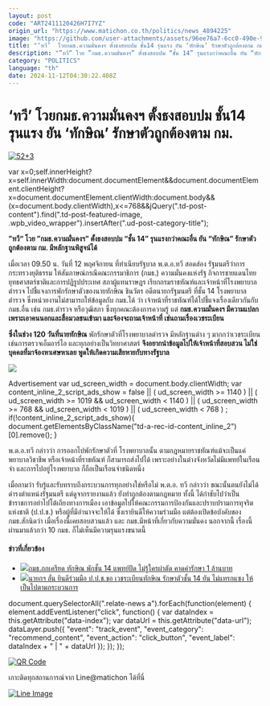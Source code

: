 ```yaml
---
layout: post
code: "ART2411120426H7I7YZ"
origin_url: "https://www.matichon.co.th/politics/news_4894225"
image: "https://github.com/user-attachments/assets/96ee76a7-6cc0-490e-90c9-30a90f0ef648"
title: "‘ทวี’  โวยกมธ.ความมั่นคงฯ ตั้งธงสอบปม ชั้น14 รุนแรง ยัน ‘ทักษิณ’ รักษาตัวถูกต้องตาม กม."
description: "”ทวี“ โวย ”กมธ.ความมั่นคงฯ” ตั้งธงสอบปม “ชั้น 14” รุนแรงกว่าคณะอื่น ยัน “ทักษิณ” รักษาตัวถูกต้องตาม กม. มีหลักฐานพิสูจน์ได้"
category: "POLITICS"
language: "th"
date: 2024-11-12T04:30:22.408Z
---
```


# ‘ทวี’  โวยกมธ.ความมั่นคงฯ ตั้งธงสอบปม ชั้น14 รุนแรง ยัน ‘ทักษิณ’ รักษาตัวถูกต้องตาม กม.

[![](https://www.matichon.co.th/wp-content/uploads/2024/11/523.jpg "52+3")](https://www.matichon.co.th/wp-content/uploads/2024/11/523.jpg)

var x=0;self.innerHeight?x=self.innerWidth:document.documentElement&&document.documentElement.clientHeight?x=document.documentElement.clientWidth:document.body&&(x=document.body.clientWidth),x<=768&&jQuery(".td-post-content").find(".td-post-featured-image, .wpb\_video\_wrapper").insertAfter(".ud-post-category-title");

**”ทวี“ โวย ”กมธ.ความมั่นคงฯ” ตั้งธงสอบปม “ชั้น 14” รุนแรงกว่าคณะอื่น ยัน “ทักษิณ” รักษาตัวถูกต้องตาม กม. มีหลักฐานพิสูจน์ได้**

เมื่อเวลา 09.50 น. วันที่ 12 พฤศจิกายน ที่ทำเนียบรัฐบาล พ.ต.อ.ทวี สอดส่อง รัฐมนตรีว่าการกระทรวงยุติธรรม ให้สัมภาษณ์กรณีคณะกรรมาธิการ (กมธ.) ความมั่นคงแห่งรัฐ กิจการชายแดนไทย ยุทธศาสตร์ชาติและการปฏิรูปประเทศ สภาผู้แทนราษฎร เรียกกรมราชทัณฑ์และเจ้าหน้าที่โรงพยาบาลตำรวจ ไปชี้แจงการพักรักษาตัวของนายทักษิณ ชินวัตร อดีตนายกรัฐมนตรี ที่ชั้น 14 โรงพยาบาลตำรวจ ซึ่งหน่วยงานไม่สามารถให้ข้อมูลกับ กมธ.ได้ ว่า เจ้าหน้าที่ราชทัณฑ์ได้ไปชี้แจงเรื่องเดียวกันกับ กมธ.อื่น เช่น กมธ.ตำรวจ หรือวุฒิสภา ซึ่งทุกคณะต้องการความรู้ แต่ **กมธ.ความมั่นคงฯ มีความแปลก เพราะเอาคนนอกและสื่อมวลชนเข้ามา และจ้องจะถามเจ้าหน้าที่ เช่นถามเรื่องเวชระเบียน**

**ซึ่งในช่วง 120 วันที่นายทักษิณ** พักรักษาตัวที่โรงพยาบาลตำรวจ มีหลักฐานต่าง ๆ มากกว่าเวชระเบียน เช่นการตรวจเอ็มอาร์ไอ และทุกอย่างเป็นวิทยาศาสตร์ **จึงอยากนำข้อมูลไปให้เจ้าหน้าที่สอบสวน ไม่ใช่บุคคลที่มาจ้องหาเศษหาเลย พูดให้เกิดความเสียหายกับทางรัฐบาล**

![](https://www.matichon.co.th/wp-content/uploads/2024/11/S__13140005_0.jpg)

Advertisement var ud\_screen\_width = document.body.clientWidth; var content\_inline\_2\_script\_ads\_show = false || ( ud\_screen\_width >= 1140 ) || ( ud\_screen\_width >= 1019 && ud\_screen\_width < 1140 ) || ( ud\_screen\_width >= 768 && ud\_screen\_width < 1019 ) || ( ud\_screen\_width < 768 ) ; if(!content\_inline\_2\_script\_ads\_show){ document.getElementsByClassName("td-a-rec-id-content\_inline\_2")\[0\].remove(); }

พ.ต.อ.ทวี กล่าวว่า การออกไปพักรักษาตัวที่ โรงพยาบาลนั้น ตามกฎหมายราชทัณฑ์แม้จะเป็นแค่พยาบาลวิชาชีพ หรือเจ้าหน้าที่ราชทัณฑ์ ก็สามารถส่งไปได้ เพราะอย่างในต่างจังหวัดไม่มีแพทย์ในเรือนจำ และการไปอยู่โรงพยาบาล ก็ถือเป็นเรือนจำชนิดหนึ่ง

เมื่อถามว่า รับรู้และรับทราบถึงกระบวนการทุกอย่างใช่หรือไม่ พ.ต.อ. ทวี กล่าวว่า ขณะนั้นตนยังไม่ได้ดำรงตำแหน่งรัฐมนตรี แต่ดูจากรายงานแล้ว ยังทำถูกต้องตามกฎหมาย ทั้งนี้ ได้กำชับไปว่าเป็นข้าราชการอย่าไปโต้เถียงทางการเมือง เอาข้อมูลไปให้คณะกรรมการป้องกันและปราบปรามการทุจริตแห่งชาติ (ป.ป.ช.) หรือผู้ที่มีอำนาจจะให้ได้ ซึ่งเรายินดีให้ความร่วมมือ แต่ต้องเปิดข้อบังคับของ กมธ.สักนิดว่า เมื่อเรื่องนี้เคยสอบสวนแล้ว และ กมธ.มีหน้าที่เกี่ยวกับความมั่นคง นอกจากนี้ เรื่องนี้ผ่านมาแล้วกว่า 10 กมธ. ก็ไม่เห็นมีความรุนแรงขนาดนี้

#### ข่าวที่เกี่ยวข้อง

*   [![](https://www.matichon.co.th/wp-content/uploads/2024/11/1-85.jpg)กมธ.ถกเครียด ทักษิณ พักชั้น 14 แพทย์ปัด ไม่รู้ใครผ่าตัด คาดค่ารักษา 1 ล้านบาท](https://www.matichon.co.th/politics/news_4886631)
*   [![](https://www.matichon.co.th/wp-content/uploads/2024/11/1-51.jpg)นายกฯ ลั่น ยินดีร่วมมือ ป.ป.ช.ขอ เวชระเบียนทักษิณ รักษาตัวชั้น 14 ยัน ไม่แทรกแซง ให้เป็นไปตามกระบวนการ](https://www.matichon.co.th/politics/news_4883074)

document.querySelectorAll(".relate-news a").forEach(function(element) { element.addEventListener("click", function() { var dataIndex = this.getAttribute("data-index"); var dataUrl = this.getAttribute("data-url"); dataLayer.push({ "event": "track\_event", "event\_category": "recommend\_content", "event\_action": "click\_button", "event\_label": dataIndex + " | " + dataUrl }); }); });

[![QR Code](https://www.matichon.co.th/wp-content/uploads/2023/07/wob1371z.jpg)](https://lin.ee/ht0nDxX)

เกาะติดทุกสถานการณ์จาก Line@matichon ได้ที่นี่

[![Line Image](https://www.matichon.co.th/wp-content/uploads/2023/07/th.png)](https://lin.ee/ht0nDxX)
